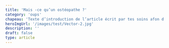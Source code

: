 ```yaml
---
title: 'Mais -ce qu’un ostéopathe ?'
category: 'oups'
chapeau: 'Texte d’introduction de l’article écrit par tes soins afon d’introduire avec quelques bons mots clés.'
heroImgUrl: '/images/test/Vector-2.jpg'
description: ''
draft: false
type: article
---
```

